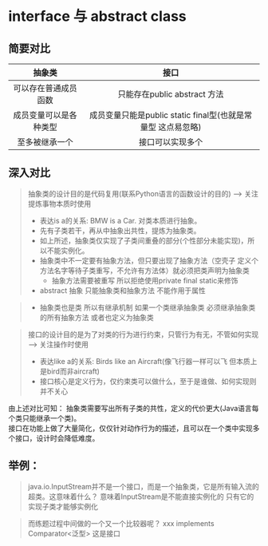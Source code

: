# interface 与 abstract class
## 简要对比
|     抽象类     |                    接口                     |
|:-----------:|:-----------------------------------------:|
| 可以存在普通成员函数  |          只能存在public abstract 方法           |
| 成员变量可以是各种类型 | 成员变量只能是public static final型(也就是常量型 这点易忽略) |
|   至多被继承一个   |                 接口可以实现多个                  |

## 深入对比
> 抽象类的设计目的是代码复用(联系Python语言的函数设计的目的) --> 关注提炼事物本质时使用
>   + 表达is a的关系:  BMW is a Car. 对类本质进行抽象。
>   + 先有子类若干，再从中抽象出共性，提炼为抽象类。
>   + 如上所述，抽象类仅实现了子类间重叠的部分(个性部分未能实现)，所以不能实例化。
>   + 抽象类中不一定要有抽象方法，但只要出现了抽象方法（空壳子 定义个方法名字等待子类重写，不允许有方法体）就必须把类声明为抽象类
>     + 抽象方法需要被重写 所以拒绝使用private  final static来修饰
>   + abstract 抽象 只能抽象类和抽象方法  不能作用于属性

>   + 抽象类也是类 所以有继承机制  如果一个类继承抽象类 必须继承抽象类的所有抽象方法 或者也定义为抽象类


> 接口的设计目的是为了对类的行为进行约束，只管行为有无，不管如何实现 --> 关注操作时使用
>   + 表达like a的关系: Birds like an Aircraft(像飞行器一样可以飞 但本质上是bird而非aircraft)
>   + 接口核心是定义行为，仅约束类可以做什么，至于是谁做、如何实现则并不关心

由上述对比可知：
抽象类需要写出所有子类的共性，定义的代价更大(Java语言每个类只能继承一个类)。<br>
接口在功能上做了大量简化，仅仅针对动作行为的描述，且可以在一个类中实现多个接口，设计时会降低难度。

## 举例：<br>
> java.io.InputStream并不是一个接口，而是一个抽象类，它是所有输入流的超类。这意味着什么？
> 意味着InputStream是不能直接实例化的 只有它的实现子类才能够实例化

> 而练题过程中间做的一个又一个比较器呢？ xxx implements Comparator<泛型> 这是接口